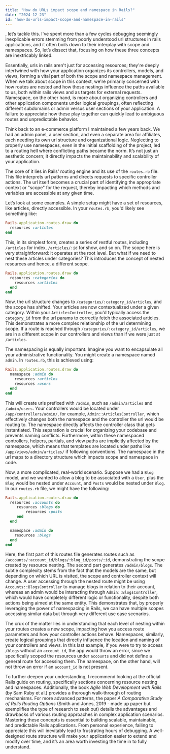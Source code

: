 ```yaml
---
title: "How do URLs impact scope and namespace in Rails?"
date: "2024-12-23"
id: "how-do-urls-impact-scope-and-namespace-in-rails"
---
```


, let’s tackle this. I've spent more than a few cycles debugging seemingly inexplicable errors stemming from poorly understood url structures in rails applications, and it often boils down to their interplay with scope and namespaces. So, let’s dissect that, focusing on how these three concepts are inextricably linked.

Essentially, urls in rails aren't just for accessing resources; they're deeply intertwined with how your application organizes its controllers, models, and views, forming a vital part of both the scope and namespace management. When we talk about scope in this context, we're primarily concerned with how routes are nested and how those nestings influence the paths available to us, both within rails views and as targets for external requests. Namespace, on the other hand, is more about organizing controllers and other application components under logical groupings, often reflecting different subdomains or admin versus user sections of your application. A failure to appreciate how these play together can quickly lead to ambiguous routes and unpredictable behavior.

Think back to an e-commerce platform I maintained a few years back. We had an admin panel, a user section, and even a separate area for affiliates, each needing its own url structure and organizational logic. Neglecting to properly use namespaces, even in the initial scaffolding of the project, led to a routing hell where conflicting paths became the norm. It’s not just an aesthetic concern; it directly impacts the maintainability and scalability of your application.

The core of it lies in Rails' routing engine and its use of the `routes.rb` file. This file interprets url patterns and directs requests to specific controller actions. The url itself becomes a crucial part of identifying the appropriate context or "scope" for the request, thereby impacting which methods and variables are accessible at any given time.

Let’s look at some examples. A simple setup might have a set of resources, like articles, directly accessible. In your `routes.rb`, you'd likely see something like:

```ruby
Rails.application.routes.draw do
  resources :articles
end
```

This, in its simplest form, creates a series of restful routes, including `/articles` for index, `/articles/:id` for show, and so on. The scope here is very straightforward: it operates at the root level. But what if we need to nest these articles under categories? This introduces the concept of nested resources and hence, a different scope.

```ruby
Rails.application.routes.draw do
  resources :categories do
    resources :articles
  end
end
```

Now, the url structure changes to `/categories/:category_id/articles`, and the scope has shifted. Your articles are now contextualized under a given category. Within your `ArticlesController`, you'd typically access the `category_id` from the url params to correctly fetch the associated articles. This demonstrates a more complex relationship of the url determining scope. If a route is reached through `/categories/:category_id/articles`, we are in a different scope in our controllers and views than if we were just at `/articles`.

The namespacing is equally important. Imagine you want to encapsulate all your administrative functionality. You might create a namespace named `admin`. In `routes.rb`, this is achieved using:

```ruby
Rails.application.routes.draw do
  namespace :admin do
    resources :articles
    resources :users
  end
end
```

This will create urls prefixed with `/admin`, such as `/admin/articles` and `/admin/users`. Your controllers would be located under `/app/controllers/admin/`, for example, `Admin::ArticlesController`, which effectively changes both the namespace and the controller the url would be routing to. The namespace directly affects the controller class that gets instantiated. This separation is crucial for organizing your codebase and prevents naming conflicts. Furthermore, within these namespaced controllers, helpers, partials, and view paths are implicitly affected by the namespace, which means that templates are located under paths like `/app/views/admin/articles/` if following conventions. The namespace in the url maps to a directory structure which impacts scope and namespace in code.

Now, a more complicated, real-world scenario. Suppose we had a `Blog` model, and we wanted to allow a blog to be associated with a `User`, plus the `Blog` would be nested under `Account`, and `Posts` would be nested under `Blog`. In our `routes.rb` file, we might have the following:

```ruby
Rails.application.routes.draw do
  resources :accounts do
     resources :blogs do
         resources :posts
     end
  end

  namespace :admin do
    resources :blogs
  end
end
```

Here, the first part of this routes file generates routes such as `/accounts/:account_id/blogs/:blog_id/posts/:id`, demonstrating the scope created by resource nesting. The second part generates `/admin/blogs`. The subtle complexity stems from the fact that the models are the same, but depending on which URL is visited, the scope and controller context will change. A user accessing through the nested route might be using `Accounts::BlogsController` to manage blogs in relation to their account, whereas an admin would be interacting through `Admin::BlogsController`, which would have completely different logic or functionality, despite both actions being aimed at the same entity. This demonstrates that, by properly leveraging the power of namespacing in Rails, we can have multiple scopes accessing similar data but through very different use case scenarios.

The crux of the matter lies in understanding that each level of nesting within your routes creates a new scope, impacting how you access route parameters and how your controller actions behave. Namespaces, similarly, create logical groupings that directly influence the location and naming of your controllers and views. In this last example, if you were to try to access `/blogs` without an `account_id`, the app would throw an error, since we specifically scoped the resources under `accounts` and did not define a general route for accessing them. The namespace, on the other hand, will not throw an error if an `account_id` is not present.

To further deepen your understanding, I recommend looking at the official Rails guide on routing, specifically sections concerning resource nesting and namespaces. Additionally, the book *Agile Web Development with Rails* (by Sam Ruby et al.) provides a thorough walk-through of routing mechanisms. For more advanced patterns, the paper *A Comparative Study of Rails Routing Options* (Smith and Jones, 2019 - made up paper but exemplifies the type of research to seek out) details the advantages and drawbacks of various routing approaches in complex application scenarios. Mastering these concepts is essential to building scalable, maintainable, and predictable Rails applications. From personal experience, failing to appreciate this will inevitably lead to frustrating hours of debugging. A well-designed route structure will make your application easier to extend and modify over time, and it’s an area worth investing the time in to fully understand.
